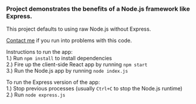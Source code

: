 ### Project demonstrates the benefits of a Node.js framework like Express.

This project defaults to using raw Node.js without Express.

[Contact me](https://www.aaronwht.com) if you run into problems with this code.  

Instructions to run the app:  
1.) Run `npm install` to install dependencies  
2.) Fire up the client-side React app by running `npm start`  
3.) Run the Node.js app by running `node index.js`

To run the Express version of the app:  
1.) Stop previous processes (usually `Ctrl+C` to stop the Node.js runtime)  
2.) Run `node express.js`
